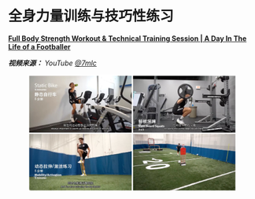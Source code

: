 # 全身力量训练与技巧性练习

[**Full Body Strength Workout & Technical Training Session | A Day In The Life of a Footballer**](https://www.youtube.com/watch?v=3lnQjuwfwcM&t=95s)

_**视频来源：** YouTube [@7mlc](https://www.youtube.com/@7mlc/videos)_

<figure align="center">
    <img src="./figures/strength.jpg">
</figure>